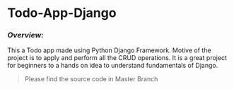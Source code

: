 # Todo-App-Django

### _Overview:_
This a Todo app made using Python Django Framework.
Motive of the project is to apply and perform all the CRUD operations. 
It is a great project for beginners to a hands on idea to understand fundamentals of Django.

> Please find the source code in Master Branch
